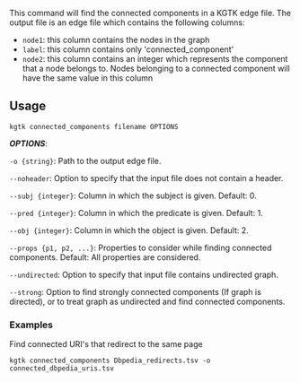 This command will find the connected components in a KGTK edge file. The output file is an edge file which contains the following columns:

- `node1`: this column contains the nodes in the graph
- `label`: this column contains only 'connected_component'
- `node2`: this column contains an integer which represents the component that a node belongs to. Nodes belonging to a connected component will have the same value in this column

## Usage
```
kgtk connected_components filename OPTIONS
```
***OPTIONS***:

`-o {string}`: Path to the output edge file.

`--noheader`: Option to specify that the input file does not contain a header.

`--subj {integer}`: Column in which the subject is given. Default: 0.

`--pred {integer}`: Column in which the predicate is given. Default: 1.

`--obj {integer}`: Column in which the object is given. Default: 2.

`--props {p1, p2, ...}`: Properties to consider while finding connected components. Default: All properties are considered. 

`--undirected`: Option to specify that input file contains undirected graph.

`--strong`: Option to find strongly connected components (If graph is directed), or to treat graph as undirected and find connected components.

### Examples

Find connected URI's that redirect to the same page

```
kgtk connected_components Dbpedia_redirects.tsv -o connected_dbpedia_uris.tsv
```
